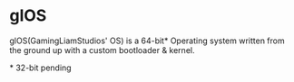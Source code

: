 # glOS

glOS(GamingLiamStudios' OS) is a 64-bit* Operating system written from the ground up with a custom bootloader & kernel.

\* 32-bit pending
